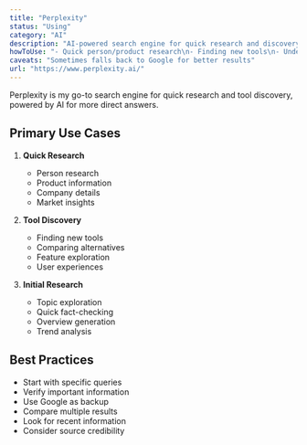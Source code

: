 ```yaml
---
title: "Perplexity"
status: "Using"
category: "AI"
description: "AI-powered search engine for quick research and discovery"
howToUse: "- Quick person/product research\n- Finding new tools\n- Understanding concepts\n- Exploring topics"
caveats: "Sometimes falls back to Google for better results"
url: "https://www.perplexity.ai/"
---
```


Perplexity is my go-to search engine for quick research and tool discovery, powered by AI for more direct answers.

## Primary Use Cases

1. **Quick Research**
   - Person research
   - Product information
   - Company details
   - Market insights

2. **Tool Discovery**
   - Finding new tools
   - Comparing alternatives
   - Feature exploration
   - User experiences

3. **Initial Research**
   - Topic exploration
   - Quick fact-checking
   - Overview generation
   - Trend analysis

## Best Practices

- Start with specific queries
- Verify important information
- Use Google as backup
- Compare multiple results
- Look for recent information
- Consider source credibility